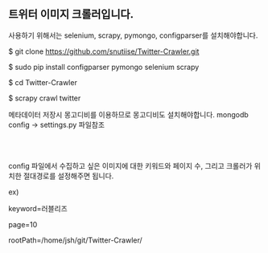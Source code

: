 <h2>트위터 이미지 크롤러입니다.</h2>

사용하기 위해서는 selenium, scrapy, pymongo, configparser를 설치해야합니다.

$ git clone https://github.com/snutiise/Twitter-Crawler.git

$ sudo pip install configparser pymongo selenium scrapy

$ cd Twitter-Crawler

$ scrapy crawl twitter


메타데이터 저장시 몽고디비를 이용하므로 몽고디비도 설치해야합니다.
mongodb config -> settings.py 파일참조

<br><br>

config 파일에서 수집하고 싶은 이미지에 대한 키워드와 페이지 수, 그리고 크롤러가 위치한 절대경로를 설정해주면 됩니다.

ex)

keyword=러블리즈

page=10

rootPath=/home/jsh/git/Twitter-Crawler/